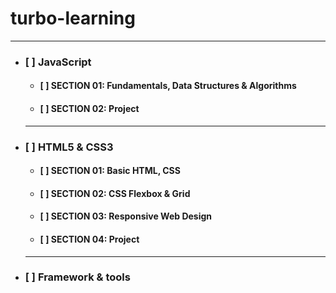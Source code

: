 # turbo-learning
---

- ### [ ] JavaScript
  - #### [ ] SECTION 01: Fundamentals, Data Structures & Algorithms
  - #### [ ] SECTION 02: Project

  ---

- ### [ ] HTML5 & CSS3
  - #### [ ] SECTION 01: Basic HTML, CSS
  - #### [ ] SECTION 02: CSS Flexbox & Grid
  - #### [ ] SECTION 03: Responsive Web Design
  - #### [ ] SECTION 04: Project

  ---

- ### [ ] Framework & tools